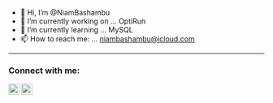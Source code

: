 - 👋 Hi, I’m @NiamBashambu
- 🔭 I’m currently working on ... OptiRun
- 🌱 I’m currently learning ... MySQL
- 📫 How to reach me: ... niambashambu@icloud.com 


--- 

### Connect with me:
[<img align="left" alt="Niam Bashambu | LinkedIn" width="22px" src="https://cdn.jsdelivr.net/npm/simple-icons@v3/icons/linkedin.svg" />][linkedin]
[<img align="left" alt="Niam Bashambu | Instagram" width="22px" src="https://cdn.jsdelivr.net/npm/simple-icons@v3/icons/instagram.svg" />][instagram]






[instagram]: https://www.instagram.com/niam.bashambu/
[linkedin]: https://www.linkedin.com/in/niam-bashambu-1a3571184/
